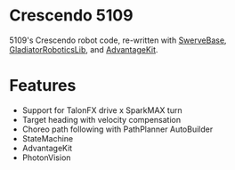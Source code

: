 # Crescendo 5109
5109's Crescendo robot code, re-written with [SwerveBase](https://github.com/GladiatorRobotics5109/SwerveBase/tree/AdvantageKit), [GladiatorRoboticsLib](https://github.com/GladiatorRobotics5109/GladiatorRoboticsLib), and [AdvantageKit](https://github.com/Mechanical-Advantage/AdvantageKit).

# Features
- Support for TalonFX drive x SparkMAX turn
- Target heading with velocity compensation
- Choreo path following with PathPlanner AutoBuilder
- StateMachine
- AdvantageKit
- PhotonVision
